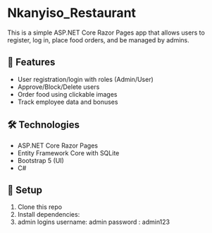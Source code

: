 # Nkanyiso_Restaurant

This is a simple ASP.NET Core Razor Pages app that allows users to register, log in, place food orders, and be managed by admins.

## 🚀 Features

- User registration/login with roles (Admin/User)
- Approve/Block/Delete users
- Order food using clickable images
- Track employee data and bonuses

## 🛠️ Technologies

- ASP.NET Core Razor Pages
- Entity Framework Core with SQLite
- Bootstrap 5 (UI)
- C#

## 🔧 Setup

1. Clone this repo
2. Install dependencies:
3. admin logins
   username: admin
   password : admin123
